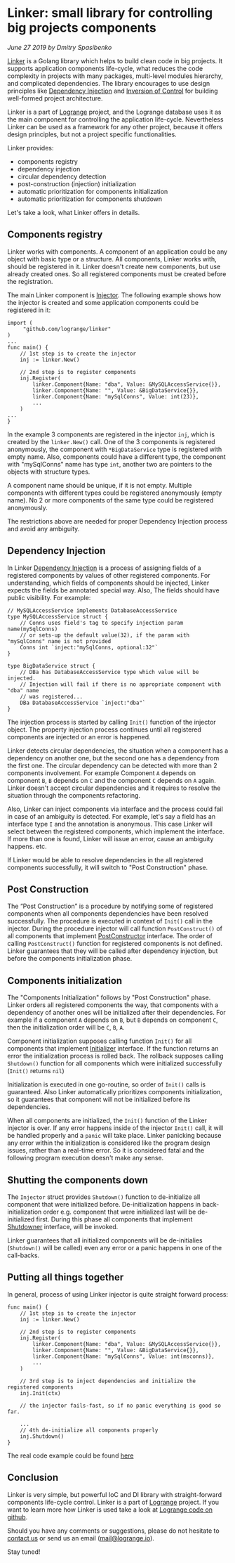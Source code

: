 # Linker: small library for controlling big projects components
_June 27 2019 by Dmitry Spasibenko_

[Linker](https://github.com/logrange/linker) is a Golang library which helps to build clean code in big projects. It supports application components life-cycle, what reduces the code complexity in projects with many packages, multi-level modules hierarchy, and complicated dependencies. The library encourages to use design principles like [Dependency Injection](https://en.wikipedia.org/wiki/Dependency_injection) and [Inversion of Control](https://en.wikipedia.org/wiki/Inversion_of_control) for building well-formed project architecture.

Linker is a part of [Logrange](https://logrange.io) project, and the Logrange database uses it as the main component for controlling the application life-cycle. Nevertheless Linker can be used as a framework for any other project, because it offers design principles, but not a project specific functionalities.

Linker provides:
- components registry
- dependency injection
- circular dependency detection
- post-construction (injection) initialization
- automatic prioritization for components initialization
- automatic prioritization for components shutdown

Let's take a look, what Linker offers in details.

## Components registry
Linker works with components. A component of an application could be any object with basic type or a structure. All components, Linker works with, should be registered in it. Linker doesn't create new components, but use already created ones. So all registered components must be created before the registration. 

The main Linker component is [Injector](https://github.com/logrange/linker/blob/5dbea0d87b81a70e721f6c359d5f28dc1a01e080/inject.go#L59). The following example shows how the injector is created and some application components could be registered in it:
```golang
import (
     "github.com/logrange/linker"
)
...
func main() {
    // 1st step is to create the injector
    inj := linker.New()
	
    // 2nd step is to register components
    inj.Register(
		linker.Component{Name: "dba", Value: &MySQLAccessService{}},
		linker.Component{Name: "", Value: &BigDataService{}},
		linker.Component{Name: "mySqlConns", Value: int(23)},
		...
	)
...
}
```
In the example 3 components are registered in the injector `inj`, which is created by the `linker.New()` call. One of the 3 components is registered anonymously, the component with `*BigDataService` type is registered with empty name. Also, components could have a different type, the component with "mySqlConns" name has type `int`, another two are pointers to the objects with structure types.

A component name should be unique, if it is not empty. Multiple components with different types could be registered anonymously (empty name). No 2 or more components of the same type could be registered anonymously. 

The restrictions above are needed for proper Dependency Injection process and avoid any ambiguity.

## Dependency Injection 
In Linker [Dependency Injection](https://en.wikipedia.org/wiki/Dependency_injection) is a process of assigning fields of a registered components by values of other registered components. For understanding, which fields of components should be injected, Linker expects the fields be annotated special way. Also, The fields should have public visibility. For example:

```golang
// MySQLAccessService implements DatabaseAccessService
type MySQLAccessService struct {
	// Conns uses field's tag to specify injection param name(mySqlConns)
	// or sets-up the default value(32), if the param with "mySqlConns" name is not provided 
    Conns int `inject:"mySqlConns, optional:32"`
}

type BigDataService struct {
	// DBa has DatabaseAccessService type which value will be injected.
	// Injection will fail if there is no appropriate component with "dba" name
	// was registered...
    DBa DatabaseAccessService `inject:"dba"`
}
```
The injection process is started by calling `Init()` function of the injector object. The property injection process continues until all registered components are injected or an error is happened.

Linker detects circular dependencies, the situation when a component has a dependency on another one, but the second one has a dependency from the first one. The circular dependency can be detected with more than 2 components involvement. For example Component `A` depends on component `B`, `B` depends on `C` and the component `C` depends on `A` again. Linker doesn't accept circular dependencies and it requires to resolve the situation through the components refactoring.

Also, Linker can inject components via interface and the process could fail in case of an ambiguity is detected. For example, let's say a field has an interface type `I` and the annotation is anonymous. This case Linker will select between the registered components, which implement the interface. If more than one is found, Linker will issue an error, cause an ambiguity happens. etc.

If Linker would be able to resolve dependencies in the all registered components successfully, it will switch to "Post Construction" phase.

## Post Construction
The “Post Construction” is a procedure by notifying some of registered components when all components dependencies have been resolved successfully. The procedure is executed in context of `Init()` call in the injector. During the procedure injector will call function `PostConstruct()` of all components that implement [PostConstructor](https://github.com/logrange/linker/blob/5dbea0d87b81a70e721f6c359d5f28dc1a01e080/inject.go#L74) interface. The order of calling `PostConstruct()` function for registered components is not defined. Linker guarantees that they will be called after dependency injection, but before the components initialization phase.

## Components initialization
The "Components Initialization" follows by "Post Construction" phase. Linker orders all registered components the way, that components with a dependency of another ones will be initialized after their dependencies. For example if a component `A` depends on `B`, but `B` depends on component `C`, then the initialization order will be `C`, `B`, `A`. 

Component initialization supposes calling function `Init()` for all components that implement [Initializer](https://github.com/logrange/linker/blob/5dbea0d87b81a70e721f6c359d5f28dc1a01e080/inject.go#L90) interface. If the function returns an error the initialization process is rolled back. The rollback supposes calling `Shutdown()` function for all components which were initialized successfully (`Init()` returns `nil`)

Initialization is executed in one go-routine, so order of `Init()` calls is guaranteed. Also Linker automatically prioritizes components initialization, so it guarantees that component will not be initialized before its dependencies.

When all components are initialized, the `Init()` function of the Linker injector is over. If any error happens inside of the injector `Init()` call, it will be handled properly and a `panic` will take place. Linker panicking because any error within the initialization is considered like the program design issues, rather than a real-time error. So it is considered fatal and the following program execution doesn't make any sense.

## Shutting the components down
The `Injector` struct provides `Shutdown()` function to de-initialize all component that were initialized before. De-initialization happens in back-initialization order e.g. component that were initialized last will be de-initialized first. During this phase all components that implement [Shutdowner](https://github.com/logrange/linker/blob/5dbea0d87b81a70e721f6c359d5f28dc1a01e080/inject.go#L108) interface, will be invoked. 

Linker guarantees that all initialized components will be de-initialies (`Shutdown()` will be called) even any error or a panic happens in one of the call-backs. 

## Putting all things together
In general, process of using Linker injector is quite straight forward process:

```golang
func main() {
    // 1st step is to create the injector
    inj := linker.New()
	
    // 2nd step is to register components
    inj.Register(
		linker.Component{Name: "dba", Value: &MySQLAccessService{}},
		linker.Component{Name: "", Value: &BigDataService{}},
		linker.Component{Name: "mySqlConns", Value: int(msconns)},
		...
	)
	
	// 3rd step is to inject dependencies and initialize the registered components
	inj.Init(ctx)
	
	// the injector fails-fast, so if no panic everything is good so far.
	
	...
	// 4th de-initialize all components properly
	inj.Shutdown()
}
```
The real code example could be found [here](https://github.com/logrange/logrange/blob/be1cc8dc0ae8fa9154eec91bea33cd2105509e11/server/server.go#L53)

## Conclusion
Linker is very simple, but powerful IoC and DI library with straight-forward components life-cycle control. Linker is a part of [Logrange](https://logrange.io) project. If you want to learn more how Linker is used take a look at [Logrange code on github](https://github.com/logrange/logrange). 

Should you have any comments or suggestions, please do not hesitate to [contact us](https://www.logrange.io/#contact-us) or send us an email (mail@logrange.io).

Stay tuned!
